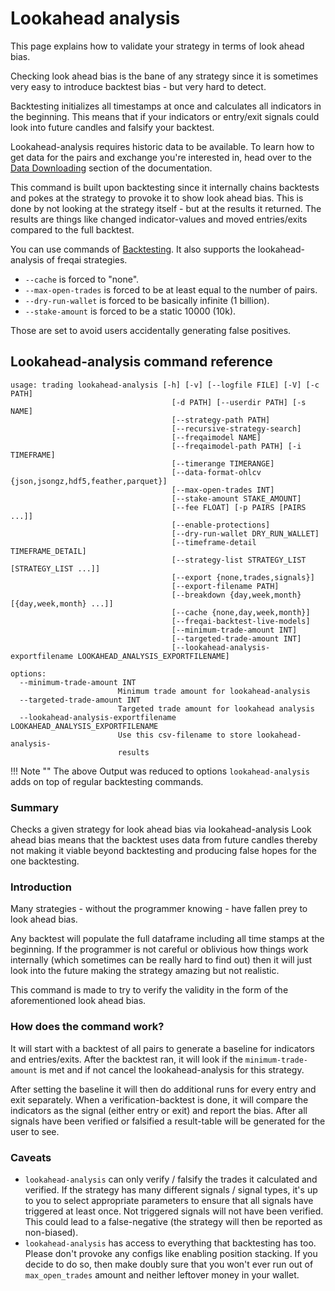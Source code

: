 # Lookahead analysis

This page explains how to validate your strategy in terms of look ahead bias.

Checking look ahead bias is the bane of any strategy since it is sometimes very easy to introduce backtest bias -
but very hard to detect.

Backtesting initializes all timestamps at once and calculates all indicators in the beginning.
This means that if your indicators or entry/exit signals could look into future candles and falsify your backtest.

Lookahead-analysis requires historic data to be available.
To learn how to get data for the pairs and exchange you're interested in,
head over to the [Data Downloading](data-download.md) section of the documentation.

This command is built upon backtesting since it internally chains backtests and pokes at the strategy to provoke it to show look ahead bias.
This is done by not looking at the strategy itself - but at the results it returned.
The results are things like changed indicator-values and moved entries/exits compared to the full backtest.

You can use commands of [Backtesting](backtesting.md).
It also supports the lookahead-analysis of freqai strategies.

- `--cache` is forced to "none".
- `--max-open-trades` is forced to be at least equal to the number of pairs.
- `--dry-run-wallet` is forced to be basically infinite (1 billion).
- `--stake-amount` is forced to be a static 10000 (10k).

Those are set to avoid users accidentally generating false positives.

## Lookahead-analysis command reference

```
usage: trading lookahead-analysis [-h] [-v] [--logfile FILE] [-V] [-c PATH]
                                    [-d PATH] [--userdir PATH] [-s NAME]
                                    [--strategy-path PATH]
                                    [--recursive-strategy-search]
                                    [--freqaimodel NAME]
                                    [--freqaimodel-path PATH] [-i TIMEFRAME]
                                    [--timerange TIMERANGE]
                                    [--data-format-ohlcv {json,jsongz,hdf5,feather,parquet}]
                                    [--max-open-trades INT]
                                    [--stake-amount STAKE_AMOUNT]
                                    [--fee FLOAT] [-p PAIRS [PAIRS ...]]
                                    [--enable-protections]
                                    [--dry-run-wallet DRY_RUN_WALLET]
                                    [--timeframe-detail TIMEFRAME_DETAIL]
                                    [--strategy-list STRATEGY_LIST [STRATEGY_LIST ...]]
                                    [--export {none,trades,signals}]
                                    [--export-filename PATH]
                                    [--breakdown {day,week,month} [{day,week,month} ...]]
                                    [--cache {none,day,week,month}]
                                    [--freqai-backtest-live-models]
                                    [--minimum-trade-amount INT]
                                    [--targeted-trade-amount INT]
                                    [--lookahead-analysis-exportfilename LOOKAHEAD_ANALYSIS_EXPORTFILENAME]

options:
  --minimum-trade-amount INT
                        Minimum trade amount for lookahead-analysis
  --targeted-trade-amount INT
                        Targeted trade amount for lookahead analysis
  --lookahead-analysis-exportfilename LOOKAHEAD_ANALYSIS_EXPORTFILENAME
                        Use this csv-filename to store lookahead-analysis-
                        results
```

!!! Note ""
    The above Output was reduced to options `lookahead-analysis` adds on top of regular backtesting commands.

### Summary

Checks a given strategy for look ahead bias via lookahead-analysis
Look ahead bias means that the backtest uses data from future candles thereby not making it viable beyond backtesting
and producing false hopes for the one backtesting.

### Introduction

Many strategies - without the programmer knowing - have fallen prey to look ahead bias.

Any backtest will populate the full dataframe including all time stamps at the beginning.
If the programmer is not careful or oblivious how things work internally
(which sometimes can be really hard to find out) then it will just look into the future making the strategy amazing
but not realistic.

This command is made to try to verify the validity in the form of the aforementioned look ahead bias.

### How does the command work?

It will start with a backtest of all pairs to generate a baseline for indicators and entries/exits.
After the backtest ran, it will look if the `minimum-trade-amount` is met
and if not cancel the lookahead-analysis for this strategy.

After setting the baseline it will then do additional runs for every entry and exit separately.
When a verification-backtest is done, it will compare the indicators as the signal (either entry or exit) and report the bias.
After all signals have been verified or falsified a result-table will be generated for the user to see.

### Caveats

- `lookahead-analysis` can only verify / falsify the trades it calculated and verified.
If the strategy has many different signals / signal types, it's up to you to select appropriate parameters to ensure that all signals have triggered at least once. Not triggered signals will not have been verified.
This could lead to a false-negative (the strategy will then be reported as non-biased).
- `lookahead-analysis` has access to everything that backtesting has too.
Please don't provoke any configs like enabling position stacking.
If you decide to do so, then make doubly sure that you won't ever run out of `max_open_trades` amount and neither leftover money in your wallet.
